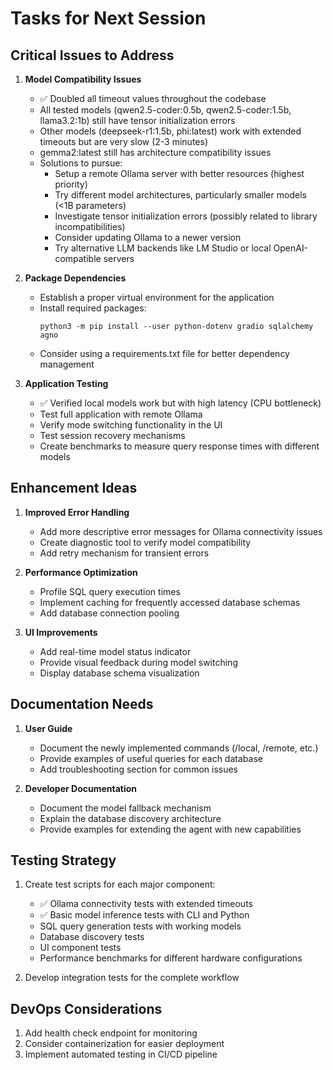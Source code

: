 # Tasks for Next Session

## Critical Issues to Address

1. **Model Compatibility Issues**
   - ✅ Doubled all timeout values throughout the codebase
   - All tested models (qwen2.5-coder:0.5b, qwen2.5-coder:1.5b, llama3.2:1b) still have tensor initialization errors
   - Other models (deepseek-r1:1.5b, phi:latest) work with extended timeouts but are very slow (2-3 minutes)
   - gemma2:latest still has architecture compatibility issues
   - Solutions to pursue:
     - Setup a remote Ollama server with better resources (highest priority)
     - Try different model architectures, particularly smaller models (<1B parameters)
     - Investigate tensor initialization errors (possibly related to library incompatibilities)
     - Consider updating Ollama to a newer version
     - Try alternative LLM backends like LM Studio or local OpenAI-compatible servers

2. **Package Dependencies**
   - Establish a proper virtual environment for the application
   - Install required packages:
     ```
     python3 -m pip install --user python-dotenv gradio sqlalchemy agno
     ```
   - Consider using a requirements.txt file for better dependency management

3. **Application Testing**
   - ✅ Verified local models work but with high latency (CPU bottleneck)
   - Test full application with remote Ollama
   - Verify mode switching functionality in the UI
   - Test session recovery mechanisms
   - Create benchmarks to measure query response times with different models

## Enhancement Ideas

1. **Improved Error Handling**
   - Add more descriptive error messages for Ollama connectivity issues
   - Create diagnostic tool to verify model compatibility
   - Add retry mechanism for transient errors

2. **Performance Optimization**
   - Profile SQL query execution times
   - Implement caching for frequently accessed database schemas
   - Add database connection pooling

3. **UI Improvements**
   - Add real-time model status indicator
   - Provide visual feedback during model switching
   - Display database schema visualization

## Documentation Needs

1. **User Guide**
   - Document the newly implemented commands (/local, /remote, etc.)
   - Provide examples of useful queries for each database
   - Add troubleshooting section for common issues

2. **Developer Documentation**
   - Document the model fallback mechanism
   - Explain the database discovery architecture
   - Provide examples for extending the agent with new capabilities

## Testing Strategy

1. Create test scripts for each major component:
   - ✅ Ollama connectivity tests with extended timeouts
   - ✅ Basic model inference tests with CLI and Python
   - SQL query generation tests with working models
   - Database discovery tests
   - UI component tests
   - Performance benchmarks for different hardware configurations

2. Develop integration tests for the complete workflow

## DevOps Considerations

1. Add health check endpoint for monitoring
2. Consider containerization for easier deployment
3. Implement automated testing in CI/CD pipeline